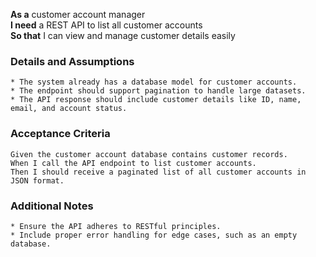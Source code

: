 **As a** customer account manager  
**I need** a REST API to list all customer accounts  
**So that**  I can view and manage customer details easily 
      
### Details and Assumptions
    * The system already has a database model for customer accounts.  
    * The endpoint should support pagination to handle large datasets.
    * The API response should include customer details like ID, name, email, and account status.
### Acceptance Criteria     
    
    Given the customer account database contains customer records.
    When I call the API endpoint to list customer accounts.
    Then I should receive a paginated list of all customer accounts in JSON format.

### Additional Notes

    * Ensure the API adheres to RESTful principles.
    * Include proper error handling for edge cases, such as an empty database.